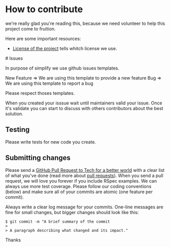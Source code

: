 # How to contribute

we're really glad you're reading this, because we need volunteer to help this project come to fruition.

Here are some important resources:

  * [License of the project](https://github.com/Tech-for-better-world/Tech-for-better-world/blob/master/LICENSE) tells whitch license we use.

# Issues

In purpose of simplify we use github issues templates.

New Feature => We are using this template to provide a new feature
Bug => We are using this template to report a bug

Please respect thoses templates.

When you created your isssue wait until maintainers valid your issue. Once it's validate you can start to discuss with others contributors about the best solution.

## Testing

Please write tests for new code you create.

## Submitting changes

Please send a [GitHub Pull Request to Tech for a better world](https://github.com/Tech-for-better-world/Tech-for-better-world/pull/new/master) with a clear list of what you've done (read more about [pull requests](http://help.github.com/pull-requests/)). When you send a pull request, we will love you forever if you include RSpec examples. We can always use more test coverage. Please follow our coding conventions (below) and make sure all of your commits are atomic (one feature per commit).

Always write a clear log message for your commits. One-line messages are fine for small changes, but bigger changes should look like this:

    $ git commit -m "A brief summary of the commit
    > 
    > A paragraph describing what changed and its impact."

Thanks